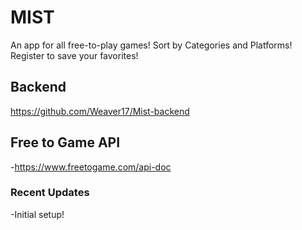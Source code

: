 # MIST

An app for all free-to-play games! Sort by Categories and Platforms! Register to save your favorites!

## Backend

https://github.com/Weaver17/Mist-backend

## Free to Game API

-https://www.freetogame.com/api-doc

### Recent Updates

-Initial setup!
